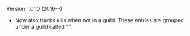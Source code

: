 Version 1.0.10 (2016--)

* Now also tracks kills when not in a guild. These entries are grouped under a guild called "<No Guild>".

